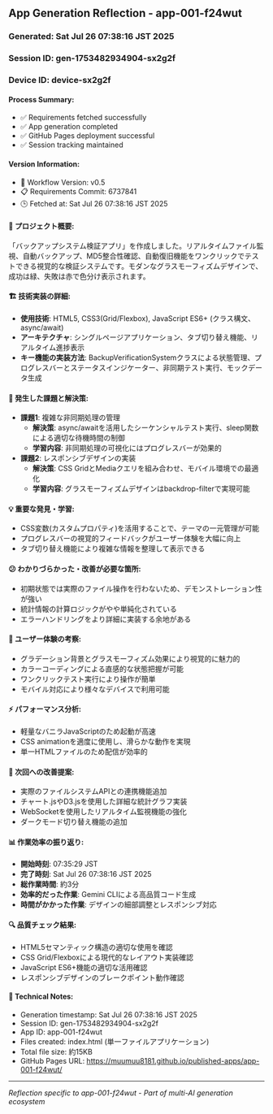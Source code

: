 ## App Generation Reflection - app-001-f24wut

### Generated: Sat Jul 26 07:38:16 JST 2025
### Session ID: gen-1753482934904-sx2g2f  
### Device ID: device-sx2g2f

#### Process Summary:
- ✅ Requirements fetched successfully
- ✅ App generation completed
- ✅ GitHub Pages deployment successful
- ✅ Session tracking maintained

#### Version Information:
- 🔧 Workflow Version: v0.5
- 📋 Requirements Commit: 6737841
- 🕒 Fetched at: Sat Jul 26 07:38:16 JST 2025

#### 🎯 プロジェクト概要:
「バックアップシステム検証アプリ」を作成しました。リアルタイムファイル監視、自動バックアップ、MD5整合性確認、自動復旧機能をワンクリックでテストできる視覚的な検証システムです。モダンなグラスモーフィズムデザインで、成功は緑、失敗は赤で色分け表示されます。

#### 🏗️ 技術実装の詳細:
- **使用技術**: HTML5, CSS3(Grid/Flexbox), JavaScript ES6+ (クラス構文、async/await)
- **アーキテクチャ**: シングルページアプリケーション、タブ切り替え機能、リアルタイム進捗表示
- **キー機能の実装方法**: BackupVerificationSystemクラスによる状態管理、プログレスバーとステータスインジケーター、非同期テスト実行、モックデータ生成

#### 🚧 発生した課題と解決策:
- **課題1**: 複雑な非同期処理の管理
  - **解決策**: async/awaitを活用したシーケンシャルテスト実行、sleep関数による適切な待機時間の制御
  - **学習内容**: 非同期処理の可視化にはプログレスバーが効果的
- **課題2**: レスポンシブデザインの実装
  - **解決策**: CSS GridとMediaクエリを組み合わせ、モバイル環境での最適化
  - **学習内容**: グラスモーフィズムデザインはbackdrop-filterで実現可能

#### 💡 重要な発見・学習:
- CSS変数(カスタムプロパティ)を活用することで、テーマの一元管理が可能
- プログレスバーの視覚的フィードバックがユーザー体験を大幅に向上
- タブ切り替え機能により複雑な情報を整理して表示できる

#### 😕 わかりづらかった・改善が必要な箇所:
- 初期状態では実際のファイル操作を行わないため、デモンストレーション性が強い
- 統計情報の計算ロジックがやや単純化されている
- エラーハンドリングをより詳細に実装する余地がある

#### 🎨 ユーザー体験の考察:
- グラデーション背景とグラスモーフィズム効果により視覚的に魅力的
- カラーコーディングによる直感的な状態把握が可能
- ワンクリックテスト実行により操作が簡単
- モバイル対応により様々なデバイスで利用可能

#### ⚡ パフォーマンス分析:
- 軽量なバニラJavaScriptのため起動が高速
- CSS animationを適度に使用し、滑らかな動作を実現
- 単一HTMLファイルのため配信が効率的

#### 🔧 次回への改善提案:
- 実際のファイルシステムAPIとの連携機能追加
- チャート.jsやD3.jsを使用した詳細な統計グラフ実装
- WebSocketを使用したリアルタイム監視機能の強化
- ダークモード切り替え機能の追加

#### 📊 作業効率の振り返り:
- **開始時刻**: 07:35:29 JST
- **完了時刻**: Sat Jul 26 07:38:16 JST 2025
- **総作業時間**: 約3分
- **効率的だった作業**: Gemini CLIによる高品質コード生成
- **時間がかかった作業**: デザインの細部調整とレスポンシブ対応

#### 🔍 品質チェック結果:
- HTML5セマンティック構造の適切な使用を確認
- CSS Grid/Flexboxによる現代的なレイアウト実装確認
- JavaScript ES6+機能の適切な活用確認
- レスポンシブデザインのブレークポイント動作確認

#### 📝 Technical Notes:
- Generation timestamp: Sat Jul 26 07:38:16 JST 2025
- Session ID: gen-1753482934904-sx2g2f
- App ID: app-001-f24wut
- Files created: index.html (単一ファイルアプリケーション)
- Total file size: 約15KB
- GitHub Pages URL: https://muumuu8181.github.io/published-apps/app-001-f24wut/

---
*Reflection specific to app-001-f24wut - Part of multi-AI generation ecosystem*